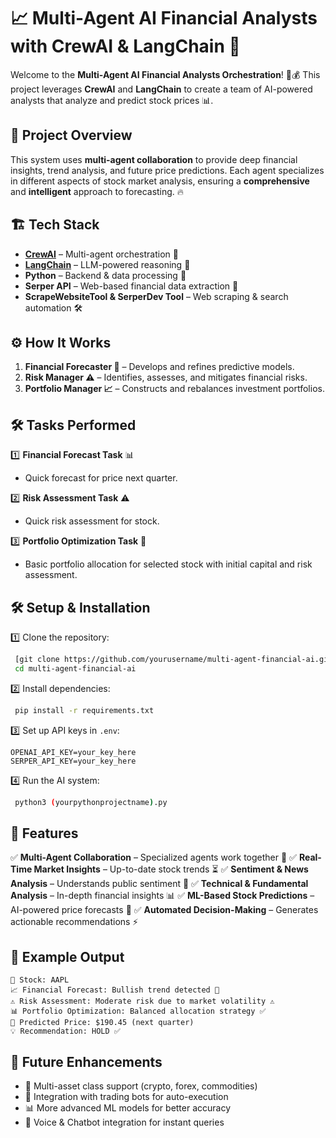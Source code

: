 # 📈 Multi-Agent AI Financial Analysts with CrewAI & LangChain 🚀

Welcome to the **Multi-Agent AI Financial Analysts Orchestration**! 🤖💰 This project leverages **CrewAI** and **LangChain** to create a team of AI-powered analysts that analyze and predict stock prices 📊. 

## 🎯 Project Overview

This system uses **multi-agent collaboration** to provide deep financial insights, trend analysis, and future price predictions. Each agent specializes in different aspects of stock market analysis, ensuring a **comprehensive** and **intelligent** approach to forecasting. 🔥

## 🏗️ Tech Stack

- **[CrewAI](https://github.com/CrewAI/crewAI)** – Multi-agent orchestration 🤝
- **[LangChain](https://www.langchain.com/)** – LLM-powered reasoning 🧠
- **Python** – Backend & data processing 🐍
- **Serper API** – Web-based financial data extraction 📡
- **ScrapeWebsiteTool & SerperDev Tool** – Web scraping & search automation 🛠️

## ⚙️ How It Works

1. **Financial Forecaster 🤖** – Develops and refines predictive models.
2. **Risk Manager ⚠️** – Identifies, assesses, and mitigates financial risks.
3. **Portfolio Manager 📈** – Constructs and rebalances investment portfolios.

## 🛠️ Tasks Performed

1️⃣ **Financial Forecast Task** 📊
   - Quick forecast for price next quarter.

2️⃣ **Risk Assessment Task** ⚠️
   - Quick risk assessment for stock.

3️⃣ **Portfolio Optimization Task** 📌
   - Basic portfolio allocation for selected stock with initial capital and risk assessment.

## 🛠️ Setup & Installation

1️⃣ Clone the repository:
```bash
 [git clone https://github.com/yourusername/multi-agent-financial-ai.git](https://github.com/Victori32/AI-agents-Stock-analysis-and-prediction.git)
 cd multi-agent-financial-ai
```

2️⃣ Install dependencies:
```bash
 pip install -r requirements.txt
```

3️⃣ Set up API keys in `.env`:
```env
OPENAI_API_KEY=your_key_here
SERPER_API_KEY=your_key_here
```

4️⃣ Run the AI system:
```bash
 python3 (yourpythonprojectname).py
```

## 🎯 Features

✅ **Multi-Agent Collaboration** – Specialized agents work together 🤝
✅ **Real-Time Market Insights** – Up-to-date stock trends ⏳
✅ **Sentiment & News Analysis** – Understands public sentiment 📢
✅ **Technical & Fundamental Analysis** – In-depth financial insights 📊
✅ **ML-Based Stock Predictions** – AI-powered price forecasts 🔮
✅ **Automated Decision-Making** – Generates actionable recommendations ⚡

## 📌 Example Output

```
📢 Stock: AAPL
📈 Financial Forecast: Bullish trend detected 🚀
⚠️ Risk Assessment: Moderate risk due to market volatility ⚠️
📊 Portfolio Optimization: Balanced allocation strategy ✅
🔮 Predicted Price: $190.45 (next quarter)
💡 Recommendation: HOLD ✅
```

## 🚀 Future Enhancements

- 🏦 Multi-asset class support (crypto, forex, commodities)
- 📡 Integration with trading bots for auto-execution
- 📊 More advanced ML models for better accuracy
- 🤖 Voice & Chatbot integration for instant queries





